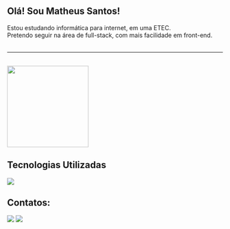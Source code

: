 ## Olá! Sou Matheus Santos! <br>
<div>
   <div>
      Estou estudando informática para internet, em uma ETEC. <br>
      Pretendo seguir na área de full-stack, com mais facilidade em front-end.
   </div>
<!--    <img src="giteu.png" width="200px" height="190px"> -->
</div>
<br>
<hr>
<br>
<div>
   <a href="https://github.com/matheussantosrodrigues">
   <img height=190em src="https://github-readme-streak-stats.herokuapp.com/?user=matheussantosrodrigues" />
   </a>
</div>

## Tecnologias Utilizadas 

<img src="https://skillicons.dev/icons?i=html,css,js,php,react,git,mysql,nodejs,npm,vscode">

## Contatos:

<div>
<a href="https://instagram.com/matheussantosdri" target="_blank"><img loading="lazy" src="https://img.shields.io/badge/-Instagram-%23E4405F?style=for-the-badge&logo=instagram&logoColor=white" target="_blank"></a>
<a href="https://www.linkedin.com/in/matheussantosdri" target="_blank"><img loading="lazy" src="https://img.shields.io/badge/-LinkedIn-%230077B5?style=for-the-badge&logo=linkedin&logoColor=white" target="_blank"></a>   
</div>
